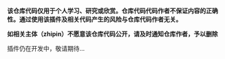 **该仓库代码仅用于个人学习、研究或欣赏。仓库代码代码作者不保证内容的正确性。通过使用该插件及相关代码产生的风险与仓库代码作者无关。**

**如相关主体（zhipin）不愿意该仓库代码公开，请及时通知仓库作者，予以删除**

插件仍在开发中，敬请期待...
